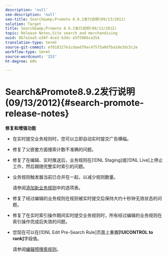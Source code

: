 ```yaml
---
description: 'null'
seo-description: 'null'
seo-title: Search&amp;Promote 8.9.2发行说明(09/13/2012)
solution: Target
title: Search&amp;Promote 8.9.2发行说明(09/13/2012)
topic: Release Notes,Site search and merchandising
uuid: 8b7a1ea5-e30f-4ce2-b3dc-a5f5966ca354
translation-type: tm+mt
source-git-commit: ef818327e1cdaad79ac47575a8dfba1de3dc5c2e
workflow-type: tm+mt
source-wordcount: '153'
ht-degree: 60%

---
```



# Search&amp;Promote8.9.2发行说明(09/13/2012){#search-promote-release-notes}

**修复和增强功能**

* 在实时提交业务规则时，您可以立即自动实时提交广告横幅。
* 修复了父嵌套方面搜索计数不准确的问题。
* 修复了在编辑、实时推送后，业务规则在[!DNL Staging]或[!DNL Live]上停止工作，然后跟随完整实时索引的问题。

* 业务规则触发器当前已合并在一起，以减少规则数量。

   请参阅[添加新业务规则](../c-about-rules-menu/c-about-business-rules.md#task_BD3B31ED48BB4B1B8F1DCD3BFA2528E7)中的选项表。
* 修复了经过编辑的业务规则在规则被实时提交后保持大约十秒钟无效状态的问题。
* 修复了在实时索引操作期间实时提交业务规则时，所有经过编辑的业务规则在索引操作完成后失效的问题。
* 您现在可以在[!DNL Edit Pre-Search Rule]页面上重置&#x200B;**[!UICONTROL to rank]**&#x200B;字段值。

   请参阅[编辑预搜索规则](../c-about-rules-menu/c-about-pre-search-rules.md#task_25F77050C5DA42B29DFD1C9718FB8C64)。

